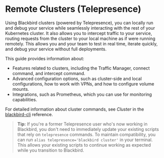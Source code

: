 # Remote Clusters (Telepresence)

Using Blackbird clusters (powered by Telepresence), you can locally run and debug your service while seamlessly interacting with the rest of your Kubernetes cluster. It also allows you to intercept traffic to your service, routing requests from the cluster to your local machine as if were running remotely. This allows you and your team to test in real time, iterate quickly, and debug your service without full deployments.

This guide provides information about:

* Features related to clusters, including the Traffic Manager, connect command, and intercept command.
* Advanced configuration options, such as cluster-side and local configurations, how to work with VPNs, and how to configure volume mounts.
* Integrations, such as Prometheus, which you can use for monitoring capabilities.

For detailed information about cluster commands, see _Cluster_ in the [blackbird-cli](../../../technical-reference/blackbird-cli/ "mention") reference.

> **Tip:** If you're a former Telepresence user who's now working in Blackbird, you don't need to immediately update your existing scripts that rely on `telepresence` commands. To maintain compatibility, you can run `alias telepresence='blackbird cluster'` in your terminal. This allows your existing scripts to continue working as expected while you transition to Blackbird.
